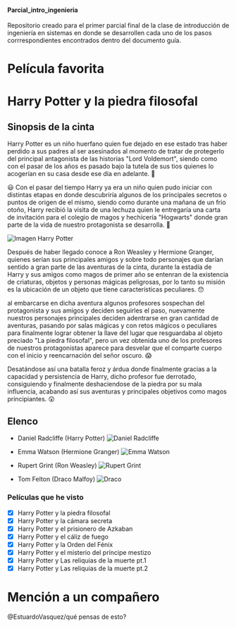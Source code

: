 #### Parcial_intro_ingenieria
 Repositorio creado para el primer parcial final de la clase de introducción de ingeniería en sistemas en donde se desarrollen cada uno de los pasos corrrespondientes encontrados dentro del documento guía.

# Película favorita
# Harry Potter y la piedra filosofal

## Sinopsis de la cinta
Harry Potter es un niño huerfano quien fue dejado en ese estado tras haber perdido a sus padres al ser asesinados al momento de tratar de protegerlo del principal antagonista de las historias "Lord Voldemort", siendo como con el pasar de los años es pasado bajo la tutela de sus tios quienes lo acogerían en su casa desde ese día en adelante. :thinking:	

:smiley: Con el pasar del tiempo Harry ya era un niño quien pudo iniciar con distintas etapas en donde descubriría algunos de los principales secretos o puntos de origen de el mismo, siendo como durante una mañana de un frio otoño, Harry recibió la visita de una lechuza quien le entregaría una carta de invitación para el colegio de magos y hechicería "Hogwarts" donde gran parte de la vida de nuestro protagonista se desarrolla. :grimacing:	

![Imagen Harry Potter](https://estaticos-cdn.elperiodico.com/clip/33396eaa-b316-4679-952d-a1a8b00064af_alta-libre-aspect-ratio_default_0.jpg)

Después de haber llegado conoce a Ron Weasley y Hermione Granger, quienes serían sus principales amigos y sobre todo personajes que darían sentido a gran parte de las aventuras de la cinta, durante la estadía de Harry y sus amigos como magos de primer año se entenran de la existencia de criaturas, objetos y personas mágicas peligrosas, por lo tanto su misión es la ubicación de un objeto que tiene características peculiares. :hushed:	

al embarcarse en dicha aventura algunos profesores sospechan del protagonista y sus amigos y deciden seguirles el paso, nuevamente nuestros personajes principales deciden adentrarse en gran cantidad de aventuras, pasando por salas mágicas y con retos mágicos o peculiares para finalmente lograr obtener la llave del lugar que resguardaba al objeto preciado "La piedra filosofal", pero un vez obtenida uno de los profesores de nuestros protagonistas aparece para desvelar que el comparte cuerpo con el inicio y reencarnación del señor oscuro. :scream:	

Desatándose así una batalla feroz y árdua donde finalmente gracias a la capacidad y persistencia de Harry, dicho profesor fue derrotado, consiguiendo y finalmente deshaciendose de la piedra por su mala influencia, acabando así sus aventuras y principales objetivos como magos principiantes. :astonished:	

## Elenco

- Daniel Radcliffe (Harry Potter)
![Daniel Radcliffe](https://www.quever.news/u/fotografias/m/2022/2/20/f850x638-24201_101690_4131.jpg)

- Emma Watson (Hermione Granger)
![Emma Watson](https://i0.wp.com/www.monitordeoriente.com/wp-content/uploads/2022/01/Emma-Watson.jpeg?resize=1200%2C800&ssl=1)

- Rupert Grint (Ron Weasley)
![Rupert Grint](https://static.wikia.nocookie.net/esharrypotter/images/0/03/Rupert_Grint_2013.jpg/revision/latest/top-crop/width/360/height/450?cb=20140105123629)

- Tom Felton (Draco Malfoy)
![Draco](https://static.wikia.nocookie.net/esharrypotter/images/4/4b/Tom-Felton.jpg/revision/latest/top-crop/width/360/height/450?cb=20150218201258)

### Películas que he visto
- [x] Harry Potter y la piedra filosofal
- [x] Harry Potter y la cámara secreta
- [x] Harry Potter y el prisionero de Azkaban
- [x] Harry Potter y el cáliz de fuego
- [x] Harry Potter y la Orden del Fénix
- [x] Harry Potter y el misterio del príncipe mestizo
- [x] Harry Potter y Las reliquias de la muerte pt.1 
- [x] Harry Potter y Las reliquias de la muerte pt.2 

# Mención a un compañero
@EstuardoVasquez/qué pensas de esto?